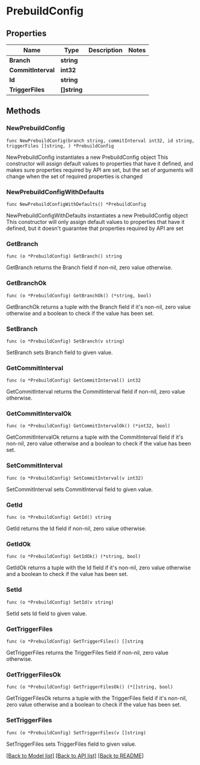 # PrebuildConfig

## Properties

Name | Type | Description | Notes
------------ | ------------- | ------------- | -------------
**Branch** | **string** |  | 
**CommitInterval** | **int32** |  | 
**Id** | **string** |  | 
**TriggerFiles** | **[]string** |  | 

## Methods

### NewPrebuildConfig

`func NewPrebuildConfig(branch string, commitInterval int32, id string, triggerFiles []string, ) *PrebuildConfig`

NewPrebuildConfig instantiates a new PrebuildConfig object
This constructor will assign default values to properties that have it defined,
and makes sure properties required by API are set, but the set of arguments
will change when the set of required properties is changed

### NewPrebuildConfigWithDefaults

`func NewPrebuildConfigWithDefaults() *PrebuildConfig`

NewPrebuildConfigWithDefaults instantiates a new PrebuildConfig object
This constructor will only assign default values to properties that have it defined,
but it doesn't guarantee that properties required by API are set

### GetBranch

`func (o *PrebuildConfig) GetBranch() string`

GetBranch returns the Branch field if non-nil, zero value otherwise.

### GetBranchOk

`func (o *PrebuildConfig) GetBranchOk() (*string, bool)`

GetBranchOk returns a tuple with the Branch field if it's non-nil, zero value otherwise
and a boolean to check if the value has been set.

### SetBranch

`func (o *PrebuildConfig) SetBranch(v string)`

SetBranch sets Branch field to given value.


### GetCommitInterval

`func (o *PrebuildConfig) GetCommitInterval() int32`

GetCommitInterval returns the CommitInterval field if non-nil, zero value otherwise.

### GetCommitIntervalOk

`func (o *PrebuildConfig) GetCommitIntervalOk() (*int32, bool)`

GetCommitIntervalOk returns a tuple with the CommitInterval field if it's non-nil, zero value otherwise
and a boolean to check if the value has been set.

### SetCommitInterval

`func (o *PrebuildConfig) SetCommitInterval(v int32)`

SetCommitInterval sets CommitInterval field to given value.


### GetId

`func (o *PrebuildConfig) GetId() string`

GetId returns the Id field if non-nil, zero value otherwise.

### GetIdOk

`func (o *PrebuildConfig) GetIdOk() (*string, bool)`

GetIdOk returns a tuple with the Id field if it's non-nil, zero value otherwise
and a boolean to check if the value has been set.

### SetId

`func (o *PrebuildConfig) SetId(v string)`

SetId sets Id field to given value.


### GetTriggerFiles

`func (o *PrebuildConfig) GetTriggerFiles() []string`

GetTriggerFiles returns the TriggerFiles field if non-nil, zero value otherwise.

### GetTriggerFilesOk

`func (o *PrebuildConfig) GetTriggerFilesOk() (*[]string, bool)`

GetTriggerFilesOk returns a tuple with the TriggerFiles field if it's non-nil, zero value otherwise
and a boolean to check if the value has been set.

### SetTriggerFiles

`func (o *PrebuildConfig) SetTriggerFiles(v []string)`

SetTriggerFiles sets TriggerFiles field to given value.



[[Back to Model list]](../README.md#documentation-for-models) [[Back to API list]](../README.md#documentation-for-api-endpoints) [[Back to README]](../README.md)


